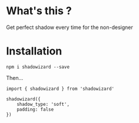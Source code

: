 # What's this ?

Get perfect shadow every time for the non-designer

# Installation

`npm i shadowizard --save`

Then...

```
import { shadowizard } from 'shadowizard'

shadowizard({
    shadow_type: 'soft',
    padding: false
})

```
